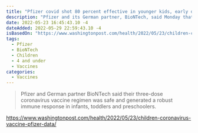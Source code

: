 ```yaml
---
title: "Pfizer covid shot 80 percent effective in younger kids, early data shows"
description: "Pfizer and its German partner, BioNTech, said Monday that an early analysis showed their three-dose coronavirus vaccine regimen triggered a strong immune response in younger children, proving 80 percent effective at preventing symptomatic infections in children 6 months to 4 years old."
date: 2022-05-23 16:45:43.10 -4
dateAdded: 2022-05-29 22:59:43.10 -4
isBasedOn: "https://www.washingtonpost.com/health/2022/05/23/children-coronavirus-vaccine-pfizer-data/"
tags:
  - Pfizer
  - BioNTech
  - Children
  - 4 and under
  - Vaccines
categories:
  - Vaccines
---
```


> Pfizer and German partner BioNTech said their three-dose coronavirus vaccine regimen was safe and generated a robust immune response in infants, toddlers and preschoolers.

https://www.washingtonpost.com/health/2022/05/23/children-coronavirus-vaccine-pfizer-data/
